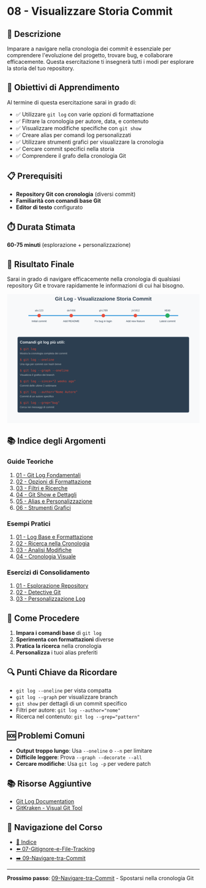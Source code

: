 # 08 - Visualizzare Storia Commit

## 📖 Descrizione

Imparare a navigare nella cronologia dei commit è essenziale per comprendere l'evoluzione del progetto, trovare bug, e collaborare efficacemente. Questa esercitazione ti insegnerà tutti i modi per esplorare la storia del tuo repository.

## 🎯 Obiettivi di Apprendimento

Al termine di questa esercitazione sarai in grado di:

- ✅ Utilizzare `git log` con varie opzioni di formattazione
- ✅ Filtrare la cronologia per autore, data, e contenuto
- ✅ Visualizzare modifiche specifiche con `git show`
- ✅ Creare alias per comandi log personalizzati
- ✅ Utilizzare strumenti grafici per visualizzare la cronologia
- ✅ Cercare commit specifici nella storia
- ✅ Comprendere il grafo della cronologia Git

## 📋 Prerequisiti

- **Repository Git con cronologia** (diversi commit)
- **Familiarità con comandi base Git**
- **Editor di testo** configurato

## ⏱️ Durata Stimata

**60-75 minuti** (esplorazione + personalizzazione)

## 🎯 Risultato Finale

Sarai in grado di navigare efficacemente nella cronologia di qualsiasi repository Git e trovare rapidamente le informazioni di cui hai bisogno.

![Git Log Visualization](./esempi/immagini/git-log-visualization.png)

## 📚 Indice degli Argomenti

### Guide Teoriche
1. [01 - Git Log Fondamentali](./guide/01-git-log-fondamentali.md)
2. [02 - Opzioni di Formattazione](./guide/02-opzioni-formattazione.md)
3. [03 - Filtri e Ricerche](./guide/03-filtri-ricerche.md)
4. [04 - Git Show e Dettagli](./guide/04-git-show-dettagli.md)
5. [05 - Alias e Personalizzazione](./guide/05-alias-personalizzazione.md)
6. [06 - Strumenti Grafici](./guide/06-strumenti-grafici.md)

### Esempi Pratici
1. [01 - Log Base e Formattazione](./esempi/01-log-base-formattazione.md)
2. [02 - Ricerca nella Cronologia](./esempi/02-ricerca-cronologia.md)
3. [03 - Analisi Modifiche](./esempi/03-analisi-modifiche.md)
4. [04 - Cronologia Visuale](./esempi/04-cronologia-visuale.md)

### Esercizi di Consolidamento
1. [01 - Esplorazione Repository](./esercizi/01-esplorazione-repository.md)
2. [02 - Detective Git](./esercizi/02-detective-git.md)
3. [03 - Personalizzazione Log](./esercizi/03-personalizzazione-log.md)

## 🚀 Come Procedere

1. **Impara i comandi base** di `git log`
2. **Sperimenta con formattazioni** diverse
3. **Pratica la ricerca** nella cronologia
4. **Personalizza** i tuoi alias preferiti

## 🔍 Punti Chiave da Ricordare

- `git log --oneline` per vista compatta
- `git log --graph` per visualizzare branch
- `git show` per dettagli di un commit specifico
- Filtri per autore: `git log --author="nome"`
- Ricerca nel contenuto: `git log --grep="pattern"`

## 🆘 Problemi Comuni

- **Output troppo lungo**: Usa `--oneline` o `--n` per limitare
- **Difficile leggere**: Prova `--graph --decorate --all`
- **Cercare modifiche**: Usa `git log -p` per vedere patch

## 📚 Risorse Aggiuntive

- [Git Log Documentation](https://git-scm.com/docs/git-log)
- [GitKraken - Visual Git Tool](https://www.gitkraken.com/)

## 🔄 Navigazione del Corso

- [📑 Indice](../README.md)
- [⬅️ 07-Gitignore-e-File-Tracking](../07-Gitignore-e-File-Tracking/README.md)
- [➡️ 09-Navigare-tra-Commit](../09-Navigare-tra-Commit/README.md)

---

**Prossimo passo**: [09-Navigare-tra-Commit](../09-Navigare-tra-Commit/README.md) - Spostarsi nella cronologia Git
